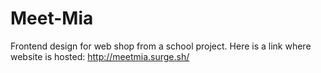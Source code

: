 # Meet-Mia
Frontend design for web shop from a school project.
Here is a link where website is hosted:
http://meetmia.surge.sh/
